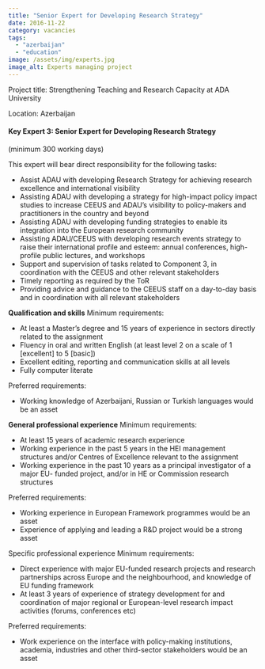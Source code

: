 ```yaml
---
title: "Senior Expert for Developing Research Strategy"
date: 2016-11-22
category: vacancies
tags: 
  - "azerbaijan"
  - "education"
image: /assets/img/experts.jpg
image_alt: Experts managing project
---
```


Project title: Strengthening Teaching and Research Capacity at ADA University

Location: Azerbaijan

#### Key Expert 3: Senior Expert for Developing Research Strategy

(minimum 300 working days)

This expert will bear direct responsibility for the following tasks:

- Assist ADAU with developing Research Strategy for achieving research excellence and international visibility
- Assisting ADAU with developing a strategy for high-impact policy impact studies to increase CEEUS and ADAU’s visibility to policy-makers and practitioners in the country and beyond
- Assisting ADAU with developing funding strategies to enable its integration into the European research community
- Assisting ADAU/CEEUS with developing research events strategy to raise their international profile and esteem: annual conferences, high-profile public lectures, and workshops
- Support and supervision of tasks related to Component 3, in coordination with the CEEUS and other relevant stakeholders
- Timely reporting as required by the ToR
- Providing advice and guidance to the CEEUS staff on a day-to-day basis and in coordination with all relevant stakeholders

**Qualification and skills** Minimum requirements:

- At least a Master’s degree and 15 years of experience in sectors directly related to the assignment
- Fluency in oral and written English (at least level 2 on a scale of 1 \[excellent\] to 5 \[basic\])
- Excellent editing, reporting and communication skills at all levels
- Fully computer literate

Preferred requirements:

- Working knowledge of Azerbaijani, Russian or Turkish languages would be an asset
    

**General professional experience** Minimum requirements:

- At least 15 years of academic research experience
- Working experience in the past 5 years in the HEI management structures and/or Centres of Excellence relevant to the assignment
- Working experience in the past 10 years as a principal investigator of a major EU- funded project, and/or in HE or Commission research structures

Preferred requirements:

- Working experience in European Framework programmes would be an asset
- Experience of applying and leading a R&D project would be a strong asset

Specific professional experience Minimum requirements:

- Direct experience with major EU-funded research projects and research partnerships across Europe and the neighbourhood, and knowledge of EU funding framework
- At least 3 years of experience of strategy development for and coordination of major regional or European-level research impact activities (forums, conferences etc)

Preferred requirements:

- Work experience on the interface with policy-making institutions, academia, industries and other third-sector stakeholders would be an asset
